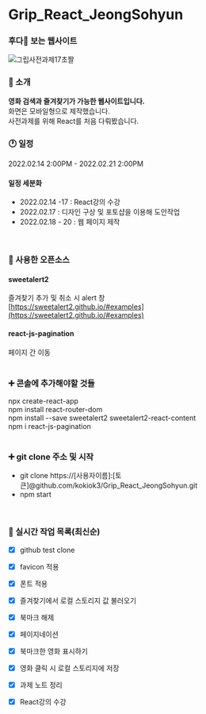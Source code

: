 # Grip_React_JeongSohyun
### 후다🐔 보는 웹사이트
![그립사전과제17초짤](https://user-images.githubusercontent.com/84312457/154858169-89f61c95-7419-4eb4-bb7f-5df350275f2c.gif)

### 💬 소개
**영화 검색과 즐겨찾기가 가능한 웹사이트입니다.**  
화면은 모바일형으로 제작했습니다.  
사전과제를 위해 React를 처음 다뤄봤습니다.  

### 🕐 일정
2022.02.14 2:00PM - 2022.02.21 2:00PM

#### 일정 세분화
- 2022.02.14 -17 : React강의 수강
- 2022.02.17 : 디자인 구상 및 포토샵을 이용해 도안작업
- 2022.02.18 - 20 : 웹 페이지 제작
<br>

### 🎁 사용한 오픈소스
#### sweetalert2 
즐겨찾기 추가 및 취소 시 alert 창  
[https://sweetalert2.github.io/#examples](https://sweetalert2.github.io/#examples)  
#### react-js-pagination
페이지 간 이동  
<br>

### ➕ 콘솔에 추가해야할 것들
npx create-react-app  
npm install react-router-dom  
npm install --save sweetalert2 sweetalert2-react-content  
npm i react-js-pagination  
<br>

### ➕ git clone 주소 및 시작
- git clone https://[사용자이름]:[토큰]@github.com/kokiok3/Grip_React_JeongSohyun.git  
- npm start
<br>

### 📜 실시간 작업 목록(최신순)
- [x] github test clone 
- [x] favicon 적용
- [x] 폰트 적용
- [x] 즐겨찾기에서 로컬 스토리지 값 불러오기
- [x] 북마크 해제
- [x] 페이지네이션
- [x] 북마크한 영화 표시하기
- [x] 영화 클릭 시 로컬 스토리지에 저장
- [x] 과제 노트 정리
- [x] React강의 수강

